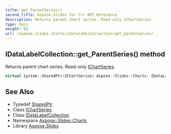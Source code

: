 ```yaml
---
title: get_ParentSeries()
second_title: Aspose.Slides for C++ API Reference
description: Returns parent chart series. Read-only IChartSeries.
type: docs
weight: 92
url: /aspose.slides.charts/idatalabelcollection/get_parentseries/
---
```

## IDataLabelCollection::get_ParentSeries() method


Returns parent chart series. Read-only [IChartSeries](../../ichartseries/).

```cpp
virtual System::SharedPtr<IChartSeries> Aspose::Slides::Charts::IDataLabelCollection::get_ParentSeries()=0
```

## See Also

* Typedef [SharedPtr](../../../system/sharedptr/)
* Class [IChartSeries](../../ichartseries/)
* Class [IDataLabelCollection](../)
* Namespace [Aspose::Slides::Charts](../../)
* Library [Aspose.Slides](../../../)
